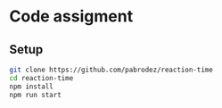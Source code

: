 # Code assigment

## Setup
```bash
git clone https://github.com/pabrodez/reaction-time
cd reaction-time
npm install
npm run start
```
